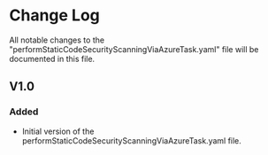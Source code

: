 # Change Log

All notable changes to the "performStaticCodeSecurityScanningViaAzureTask.yaml" file will be documented in this file.

## V1.0

### Added
- Initial version of the performStaticCodeSecurityScanningViaAzureTask.yaml file.

